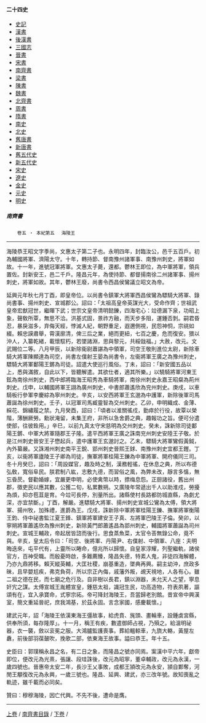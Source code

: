  



#### 二十四史

*   [史記](../a01/a01.md)
*   [漢書](../a02/a02.md)
*   [後漢書](../a03/a03.md)
*   [三國志](../a04/a04.md)
*   [晉書](../a05/a05.md)
*   [宋書](../a06/a06.md)
*   [南齊書](../a07/a07.md)
*   [梁書](../a08/a08.md)
*   [陳書](../a09/a09.md)
*   [魏書](../a10/a10.md)
*   [北齊書](../a11/a11.md)
*   [周書](../a12/a12.md)
*   [隋書](../a13/a13.md)
*   [南史](../a14/a14.md)
*   [北史](../a15/a15.md)
*   [舊唐書](../a16/a16.md)
*   [新唐書](../a17/a17.md)
*   [舊五代史](../a18/a18.md)
*   [新五代史](../a19/a19.md)
*   [宋史](../a20/a20.md)
*   [遼史](../a21/a21.md)
*   [金史](../a22/a22.md)
*   [元史](../a23/a23.md)
*   [明史](../a24/a24.md)


##### 南齊書
　　`卷五 ‧ 本紀第五`　
	`海陵王`

* * *

海陵恭王昭文字季尚，文惠太子第二子也。永明四年，封臨汝公，邑千五百戶。初為輔國將軍、濟陽太守。十年，轉持節、督南豫州諸軍事、南豫州刺史，將軍如故。十一年，進號冠軍將軍。文惠太子薨，還都。鬱林王即位，為中軍將軍，領兵置佐。封新安王，邑二千戶。隆昌元年，為使持節、都督揚南徐二州諸軍事、揚州刺史，將軍如故。其年，鬱林王廢，尚書令西昌侯鸞議立昭文為帝。

延興元年秋七月丁酉，即皇帝位。以尚書令鎮軍大將軍西昌侯鸞為驃騎大將軍、錄尚書事、揚州刺史、宣城郡公。詔曰：「太祖高皇帝英謀光大，受命作齊；世祖武皇帝宏猷冠世，繼暉下武；世宗文皇帝清明懿鑠，四海宅心：竝德漏下泉，功昭上象，聲敎所覃，無思不洽。洪基式固，景祚方融，而天步多阻，運鍾否剝。嗣君昏忍，暴戾滋多，弃侮天經，悖滅人紀，朝野重足，遐邇側視，民怨神恫，宗祧如綴。賴忠謨肅舉，霄漢廓清，俾三后之業，絕而更紐，七百之慶，危而復安。猥以沖人，入纂乾緒，載懷馭朽，若墜諸淵，思與黎元，共綏戩福。」大赦，改元。文武賜位二等。八月甲辰，以新除衞尉蕭諶為中領軍，司空王敬則進位太尉，新除車騎大將軍陳顯達為司空，尚書左僕射王晏為尚書令，左衞將軍王廣之為豫州刺史，驃騎大將軍鄱陽王鏘為司徒。詔遣大使巡行風俗。丁未，詔曰：「新安國五品以上，悉與滿敘，自此以下，皆聽解遣。其欲仕者，適其所樂。」以驍騎將軍河東王鉉為南徐州刺史，西中郎將臨海王昭秀為車騎將軍，南徐州刺史永嘉王昭粲為荊州刺史。戊申，以輔國將軍王詡為廣州刺史，中書郎蕭遙欣為兖州刺史。庚戌，以車騎板行參軍李慶綜為寧州刺史。辛亥，以安西將軍王玄邈為中護軍，新除後軍司馬蕭誕為徐州刺史。壬子，以冠軍司馬臧靈智為交州刺史。乙卯，申明織成、金薄、綵花、錦繡履之禁。九月癸酉，詔曰：「頃者以淮關徭戍，勤瘁於行役，故覃以榮階，薄酬厥勞。勳狀淹留，未集王府，非所以急舍爵之典，趣報功之旨。便可分遣使部，往彼銓用。」辛巳，以前九真太守宋慈明為交州刺史。癸未，誅新除司徒鄱陽王鏘、中軍大將軍隨郡王子隆。遣平西將軍王廣之誅南兖州刺史安陸王子敬。於是江州刺史晉安王子懋起兵，遣中護軍王玄邈討之。乙未，驃騎大將軍鸞假黃鉞，內外纂嚴。又誅湘州刺史南平王銳、郢州刺史晉熙王銶、南豫州刺史宜都王鏗。丁亥，以衞將軍廬陵王子卿為司徒，撫軍將軍桂陽王鑠為中軍將軍、開府儀同三司。冬十月癸巳，詔曰：「周設媒官，趣及時之制，漢務輕徭，在休息之典，所以布德弘敎，寬俗阜民。朕君制八紘，志敷九德，而習俗之風，為弊未改，靜言多慍，無忘昏昃。督勸婚嫁，宜嚴更申明，必使禽幣以時，摽梅息怨。正厨諸役，舊出州郡，徵吏民以應其數，公獲二旬，私累數朔。又廣陵年常遞出千人以助淮戍，勞擾為煩，抑亦苞苴是育。今竝可長停，別量所出。諸縣使村長路都防城直縣，為劇尤深，亦宜禁斷。」丁酉，解嚴。進驃騎大將軍、揚州刺史宣城公鸞為太傅，領大將軍、揚州牧，加殊禮，進爵為王。戊戌，誅新除中軍將軍桂陽王鑠、撫軍將軍衡陽王鈞、侍中祕書監江夏王鋒、鎮軍將軍建安王子真、左將軍巴陵王子倫。癸卯，以寧朔將軍蕭遙欣為豫州刺史，新除黃門郎蕭遙昌為郢州刺史，輔國將軍蕭誕為司州刺史。宣城王輔政，帝起居皆諮而後行。思食蒸魚菜，太官令荅無錄公命，竟不與。辛亥，皇太后令曰：「司空、後將軍、丹陽尹、右僕射、中領軍、八座：夫明晦迭來，屯平代有，上靈所以睠命，億兆所以歸懷。自皇家淳耀，列聖繼軌，諸侯官方，百神受職。而殷憂時啟，多難薦臻，隆昌失德，特紊人鬼，非徒四海解體，乃亦九鼎將移。賴天縱英輔，大匡社稷，崩基重造，墜典再興。嗣主幼沖，庶政多昧，且早嬰尪疾，弗克負荷，所以宗正內侮，戚藩外叛，覘天視地，人各有心。雖二祖之德在民，而七廟之危行及。自非樹以長君，鎮以淵器，未允天人之望，寧息奸宄之謀。太傅宣城王胤體宣皇，鍾慈太祖，識冠生民，功高造物，符表夙著，謳頌有在，宜入承寶命，式寧宗祏。帝可降封海陵王，吾當歸老別館。昔宣帝中興漢室，簡文重延晉祀，庶我鴻基，於茲永固。言念家國，感慶載懷。」

建武元年，詔「海陵王依漢東海王彊故事，給虎賁、旄頭、畫輪車，設鍾虡宮縣，供奉所須，每存隆厚」。十一月，稱王有疾，數遣御師占視，乃殞之。給溫明祕器，衣一襲，斂以衮冕之服。大鴻臚監護喪事。葬給轀輬車，九旒大輅，黃屋左纛，前後部羽葆皷吹，挽歌二部，依東海王故事。謚曰恭王。年十五。

史臣曰：郭璞稱永昌之名，有二日之象，而隆昌之號亦同焉。案漢中平六年，獻帝即位，便改元為光熹，張讓、段珪誅後，改元為昭寧，董卓輔政，改元為永漢，一歲四號也。晉惠帝太安二年，長沙王乂事敗，成都王頴改元為永安，頴自鄴奪，河閒王顒復改元為永興，一歲三號也。隆昌、延興、建武，亦三改年號。故知喪亂之軌迹，雖千載而必同矣。

贊曰：穆穆海陵，因亡代興。不先不後，遭命是膺。

* * *

[上卷](004.md) / [南齊書目錄](a07.md) / [下卷](006.md) /			  

    